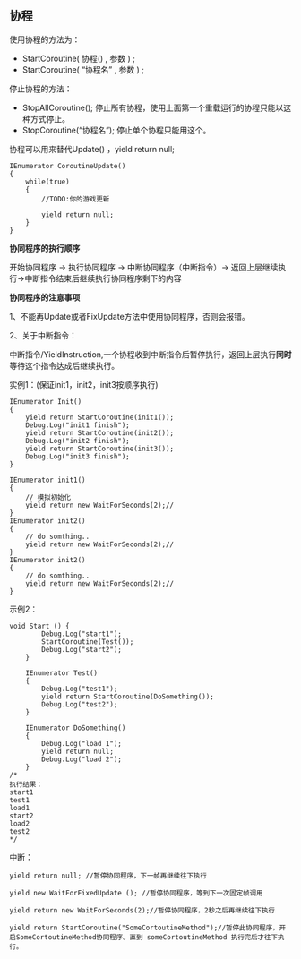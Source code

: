 ## 协程

使用协程的方法为：

- StartCoroutine( 协程() , 参数 ) ;
- StartCoroutine( “协程名” , 参数 ) ;

停止协程的方法：

- StopAllCoroutine(); 停止所有协程，使用上面第一个重载运行的协程只能以这种方式停止。
- StopCoroutine(“协程名”); 停止单个协程只能用这个。

协程可以用来替代Update() ，yield return null; 

```
IEnumerator CoroutineUpdate()
{
    while(true)
    {
        //TODO:你的游戏更新

        yield return null;
    }
}
```



**协同程序的执行顺序**

开始协同程序 -> 执行协同程序 -> 中断协同程序（中断指令）-> 返回上层继续执行->中断指令结束后继续执行协同程序剩下的内容

**协同程序的注意事项**

1、不能再Update或者FixUpdate方法中使用协同程序，否则会报错。

2、关于中断指令：

中断指令/YieldInstruction,一个协程收到中断指令后暂停执行，返回上层执行**同时**等待这个指令达成后继续执行。

实例1：(保证init1，init2，init3按顺序执行)

```
IEnumerator Init()
{
    yield return StartCoroutine(init1());
    Debug.Log("init1 finish");
    yield return StartCoroutine(init2());
    Debug.Log("init2 finish");
    yield return StartCoroutine(init3());
    Debug.Log("init3 finish");
}
 
IEnumerator init1()
{
    // 模拟初始化
    yield return new WaitForSeconds(2);//
}
IEnumerator init2()
{
    // do somthing..
    yield return new WaitForSeconds(2);//
}
IEnumerator init2()
{
    // do somthing..
    yield return new WaitForSeconds(2);//
}
```


示例2：

```
void Start () {
        Debug.Log("start1");
        StartCoroutine(Test());
        Debug.Log("start2");
    }

    IEnumerator Test()
    {
        Debug.Log("test1");
        yield return StartCoroutine(DoSomething());
        Debug.Log("test2");
    }

    IEnumerator DoSomething()
    {
        Debug.Log("load 1");
        yield return null;
        Debug.Log("load 2");
    }
/*
执行结果：
start1
test1
load1
start2
load2
test2
*/
```

中断：

```
yield return null; //暂停协同程序，下一帧再继续往下执行
```

```
yield new WaitForFixedUpdate (); //暂停协同程序，等到下一次固定帧调用
```

```FixedUpdate方法时再继续往下执行
yield return new WaitForSeconds(2);//暂停协同程序，2秒之后再继续往下执行
```

```
yield return StartCoroutine("SomeCortoutineMethod");//暂停此协同程序，开启SomeCortoutineMethod协同程序。直到 someCortoutineMethod 执行完后才往下执行。
```

